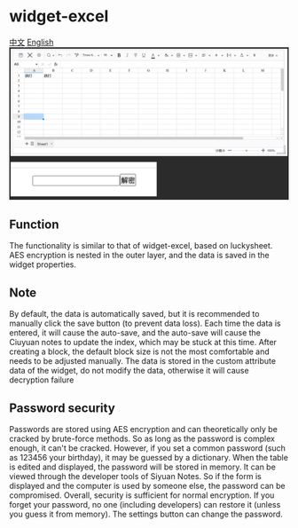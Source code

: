# widget-excel
[中文](README_zh_CN.md ) [English](README.md )
![](preview.png)
## Function
The functionality is similar to that of widget-excel, based on luckysheet.
AES encryption is nested in the outer layer, and the data is saved in the widget properties.

## Note
By default, the data is automatically saved, but it is recommended to manually click the save button (to prevent data loss).
Each time the data is entered, it will cause the auto-save, and the auto-save will cause the Ciuyuan notes to update the index, which may be stuck at this time.
After creating a block, the default block size is not the most comfortable and needs to be adjusted manually.
The data is stored in the custom attribute data of the widget, do not modify the data, otherwise it will cause decryption failure

## Password security
Passwords are stored using AES encryption and can theoretically only be cracked by brute-force methods.
So as long as the password is complex enough, it can't be cracked.
However, if you set a common password (such as 123456 your birthday), it may be guessed by a dictionary.
When the table is edited and displayed, the password will be stored in memory. It can be viewed through the developer tools of Siyuan Notes.
So if the form is displayed and the computer is used by someone else, the password can be compromised.
Overall, security is sufficient for normal encryption.
If you forget your password, no one (including developers) can restore it (unless you guess it from memory).
The settings button can change the password.